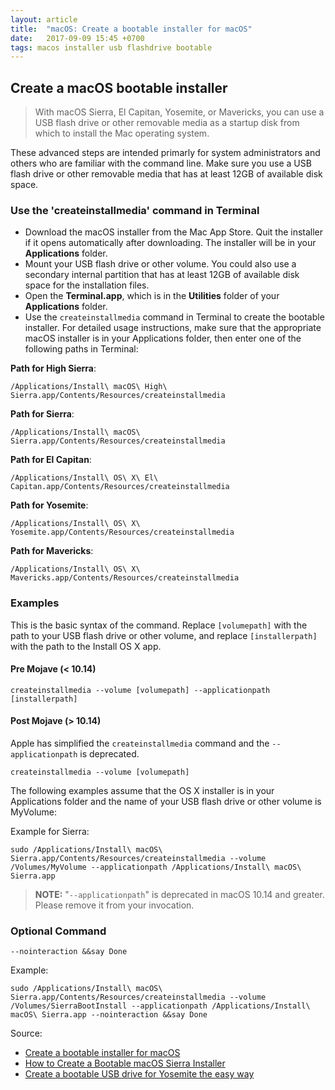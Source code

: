 ```yaml
---
layout: article
title:  "macOS: Create a bootable installer for macOS"
date:   2017-09-09 15:45 +0700
tags: macos installer usb flashdrive bootable
---
```


## Create a macOS bootable installer

> With macOS Sierra, El Capitan, Yosemite, or Mavericks, you can use a USB flash drive or other removable media as a startup disk from which to install the Mac operating system.

These advanced steps are intended primarly for system administrators and others who are familiar with the command line. Make sure you use a USB flash drive or other removable media that has at least 12GB of available disk space.

### Use the 'createinstallmedia' command in Terminal

- Download the macOS installer from the Mac App Store. Quit the installer if it opens automatically after downloading. The installer will be in your **Applications** folder.
- Mount your USB flash drive or other volume. You could also use a secondary internal partition that has at least 12GB of available disk space for the installation files.
- Open the **Terminal.app**, which is in the **Utilities** folder of your **Applications** folder.
- Use the `createinstallmedia` command in Terminal to create the bootable installer. For detailed usage instructions, make sure that the appropriate macOS installer is in your Applications folder, then enter one of the following paths in Terminal:

**Path for High Sierra**:

```
/Applications/Install\ macOS\ High\ Sierra.app/Contents/Resources/createinstallmedia
```

**Path for Sierra**:

```
/Applications/Install\ macOS\ Sierra.app/Contents/Resources/createinstallmedia
```

**Path for El Capitan**:

```
/Applications/Install\ OS\ X\ El\ Capitan.app/Contents/Resources/createinstallmedia
```

**Path for Yosemite**:

```
/Applications/Install\ OS\ X\ Yosemite.app/Contents/Resources/createinstallmedia
```

**Path for Mavericks**:

```
/Applications/Install\ OS\ X\ Mavericks.app/Contents/Resources/createinstallmedia
```

### Examples

This is the basic syntax of the command. Replace `[volumepath]` with the path to your USB flash drive or other volume, and replace `[installerpath]` with the path to the Install OS X app.

#### Pre Mojave (< 10.14)

```
createinstallmedia --volume [volumepath] --applicationpath [installerpath]
```

#### Post Mojave (> 10.14)

Apple has simplified the `createinstallmedia` command and the `--applicationpath` is deprecated.

```
createinstallmedia --volume [volumepath]
```

The following examples assume that the OS X installer is in your Applications folder and the name of your USB flash drive or other volume is MyVolume:

Example for Sierra:

```
sudo /Applications/Install\ macOS\ Sierra.app/Contents/Resources/createinstallmedia --volume /Volumes/MyVolume --applicationpath /Applications/Install\ macOS\ Sierra.app
```

> **NOTE:** "`--applicationpath`" is deprecated in macOS 10.14 and greater. Please remove it from your invocation.

### Optional Command

```
--nointeraction &&say Done
```

Example:

```
sudo /Applications/Install\ macOS\ Sierra.app/Contents/Resources/createinstallmedia --volume /Volumes/SierraBootInstall --applicationpath /Applications/Install\ macOS\ Sierra.app --nointeraction &&say Done
```

Source:
- [Create a bootable installer for macOS](https://support.apple.com/en-us/HT201372)
- [How to Create a Bootable macOS Sierra Installer](http://osxdaily.com/2016/09/23/create-boot-macos-sierra-installer/)
- [Create a bootable USB drive for Yosemite the easy way](https://blog.viktorpetersson.com/2014/09/18/create-a-bootable-usb-drive-for-yosemite-the-easy.html)

